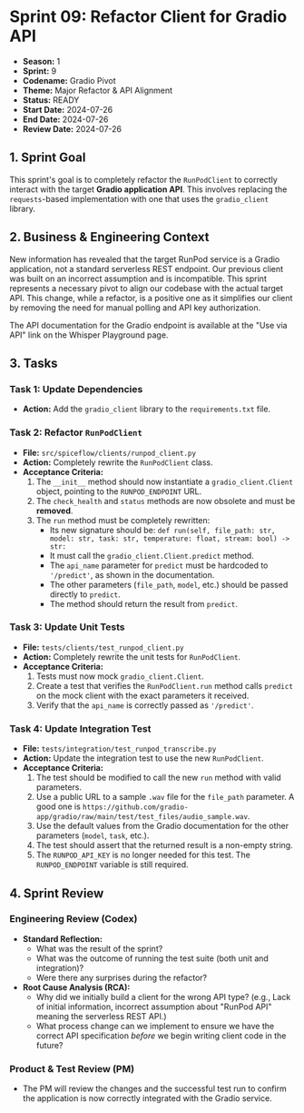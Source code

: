 # Sprint 09: Refactor Client for Gradio API

- **Season:** 1
- **Sprint:** 9
- **Codename:** Gradio Pivot
- **Theme:** Major Refactor & API Alignment
- **Status:** READY
- **Start Date:** 2024-07-26
- **End Date:** 2024-07-26
- **Review Date:** 2024-07-26

## 1. Sprint Goal

This sprint's goal is to completely refactor the `RunPodClient` to correctly interact with the target **Gradio application API**. This involves replacing the `requests`-based implementation with one that uses the `gradio_client` library.

## 2. Business & Engineering Context

New information has revealed that the target RunPod service is a Gradio application, not a standard serverless REST endpoint. Our previous client was built on an incorrect assumption and is incompatible. This sprint represents a necessary pivot to align our codebase with the actual target API. This change, while a refactor, is a positive one as it simplifies our client by removing the need for manual polling and API key authorization.

The API documentation for the Gradio endpoint is available at the "Use via API" link on the Whisper Playground page.

## 3. Tasks

### Task 1: Update Dependencies

- **Action:** Add the `gradio_client` library to the `requirements.txt` file.

### Task 2: Refactor `RunPodClient`

- **File:** `src/spiceflow/clients/runpod_client.py`
- **Action:** Completely rewrite the `RunPodClient` class.
- **Acceptance Criteria:**
    1.  The `__init__` method should now instantiate a `gradio_client.Client` object, pointing to the `RUNPOD_ENDPOINT` URL.
    2.  The `check_health` and `status` methods are now obsolete and must be **removed**.
    3.  The `run` method must be completely rewritten:
        - Its new signature should be: `def run(self, file_path: str, model: str, task: str, temperature: float, stream: bool) -> str:`
        - It must call the `gradio_client.Client.predict` method.
        - The `api_name` parameter for `predict` must be hardcoded to `'/predict'`, as shown in the documentation.
        - The other parameters (`file_path`, `model`, etc.) should be passed directly to `predict`.
        - The method should return the result from `predict`.

### Task 3: Update Unit Tests

- **File:** `tests/clients/test_runpod_client.py`
- **Action:** Completely rewrite the unit tests for `RunPodClient`.
- **Acceptance Criteria:**
    1.  Tests must now mock `gradio_client.Client`.
    2.  Create a test that verifies the `RunPodClient.run` method calls `predict` on the mock client with the exact parameters it received.
    3.  Verify that the `api_name` is correctly passed as `'/predict'`.

### Task 4: Update Integration Test

- **File:** `tests/integration/test_runpod_transcribe.py`
- **Action:** Update the integration test to use the new `RunPodClient`.
- **Acceptance Criteria:**
    1.  The test should be modified to call the new `run` method with valid parameters.
    2.  Use a public URL to a sample `.wav` file for the `file_path` parameter. A good one is `https://github.com/gradio-app/gradio/raw/main/test/test_files/audio_sample.wav`.
    3.  Use the default values from the Gradio documentation for the other parameters (`model`, `task`, etc.).
    4.  The test should assert that the returned result is a non-empty string.
    5.  The `RUNPOD_API_KEY` is no longer needed for this test. The `RUNPOD_ENDPOINT` variable is still required.

## 4. Sprint Review

### Engineering Review (Codex)

- **Standard Reflection:**
  - What was the result of the sprint?
  - What was the outcome of running the test suite (both unit and integration)?
  - Were there any surprises during the refactor?
- **Root Cause Analysis (RCA):**
  - Why did we initially build a client for the wrong API type? (e.g., Lack of initial information, incorrect assumption about "RunPod API" meaning the serverless REST API.)
  - What process change can we implement to ensure we have the correct API specification *before* we begin writing client code in the future?

### Product & Test Review (PM)

- The PM will review the changes and the successful test run to confirm the application is now correctly integrated with the Gradio service. 